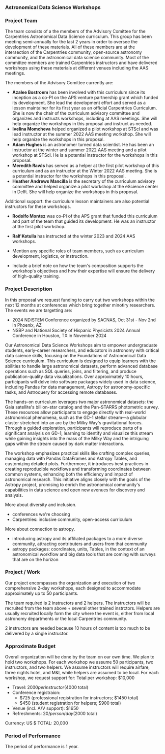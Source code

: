 ### Astronomical Data Science Workshops

### Project Team

The team consists of a the members of the Advisory Comittee for the Carpentries Astronomical Data Science curriculum. This group has been meeting semi-annually for the last 2 years in order to oversee the development of these materials. All of these members are at the intersection of the Carpentries community, open-source astronomy community, and the astronomical data science community. Most of the committee members are trained Carpentries instructors and have delivered workshops using these materials at different venues including the AAS meetings.

The members of the Advisory Comittee currently are:
- **Azalee Bostroem** has been involved with this curriculum since its inception as a co-PI on the APS venture partnership grant which funded its development. She lead the development effort and served as a lesson maintainer for its first year as an official Carpentries Curriculum. She is now the chair of the curriculum advisory committee and organizes and instructs workshops, including at AAS meetings. She will help organize the workshops in this proposal and instruct as needed.
- **Ivelina Momcheva** helped organized a pilot workshop at STScI and was lead instructor at the summer 2022 AAS meeting workshop. She will help organize the workshops in this proposal.
- **Adam Hughes** is an astronomer turned data scientist. He has been an instructor at the winter and summer 2022 AAS meeting and a pilot workshop at STScI. He is a potential instructor for the workshops in this proposal.
- **Meredith Rawls** has served as a helper at the first pilot workshop of this curriculum and as an instructor at the Winter 2022 AAS meeting.  She is a potential instructor for the workshops in this proposal.
- **Heather Andrews Mancilla** is the secretary of the curriculum advisory committee and helped organize a pilot workshop at the eScience center in Delft. She will help organize the workshops in this proposal.

Additional support: the curriculum lesson maintainers are also potential instructors for these workshops.
- **Rodolfo Montez** was co-PI of the APS grant that funded this curriculum and part of the team that guided its development. He was an instructor at the first pilot workshop.
- **Ralf Kotulla** has instructed at the winter 2023 and 2024 AAS workshops. 

- Mention any specific roles of team members, such as curriculum development, logistics, or instruction.
- Include a brief note on how the team's composition supports the workshop's objectives and how their expertise will ensure the delivery of high-quality training.

### Project Description

In this proposal we request funding to carry out two workshops within the next 12 months at conferences which bring together minotiry researchers. The events we are targetting are:

- 2024 NDISTEM Conference organized by SACNAS, Oct 31st - Nov 2nd in Phoenix, AZ
- NSBP and National Society of Hispanic Physicists 2024 Annual Conference in Houston, TX in November 2024

Our Astronomical Data Science Workshops aim to empower undergraduate students, early-career researchers, and educators in astronomy with critical data science skills, focusing on the Foundations of Astronomical Data Science curriculum. This curriculum is designed to equip learners with the abilities to handle large astronomical datasets, perform advanced database operations such as SQL queries, joins, and filtering, and produce publication-quality data visualizations. Over approximately 10 hours, participants will delve into software packages widely used in data science, including Pandas for data management, Astropy for astronomy-specific tasks, and Astroquery for accessing remote databases.

The hands-on curriculum leverages two major astronomical datasets: the Gaia satellite's billion-star catalog and the Pan-STARRS photometric survey. These resources allow participants to engage directly with real-world astronomical phenomena, such as the GD-1 stellar stream—a globular cluster stretched into an arc by the Milky Way's gravitational forces. Through a guided exploration, participants will reproduce parts of a significant analysis on GD-1, learning to identify and visualize this stream while gaining insights into the mass of the Milky Way and the intriguing gaps within the stream caused by dark matter interactions.

The workshop emphasizes practical skills like crafting complex queries, managing data with Pandas DataFrames and Astropy Tables, and customizing detailed plots. Furthermore, it introduces best practices in creating reproducible workflows and transforming coordinates between common systems, enhancing both the efficiency and impact of astronomical research. This initiative aligns closely with the goals of the Astropy project, promising to enrich the astronomical community's capabilities in data science and open new avenues for discovery and analysis.

More about diversity and inclusion.
- conferences we're choosing
- Carpentries: inclusive community, open-access curriculum

More about connection to astropy.
- introducing astropy and its affiliated packages to a more diverse community, attracting contributers and users from that community
- astropy packages: coordinates, units, Tables, in the context of an astronomical workflow and big data tools that are coming with surveys that are on the horizon

### Project / Work

Our project encompasses the organization and execution of two comprehensive 2-day workshops, each designed to accommodate approximately up to 50 participants. 

The team required is 2 instructors and 2 helpers. The instructors will be recruited from the team above + several other trained instrctors. Helpers are usually recruited locally form the city where the event is, either from local astronomy departments or the local Carpentries community. 

2 instructors are needed because 10 hours of content is too much to be delivered by a single instructor. 

### Approximate Budget

Overall organization will be done by the team on our own time. We plan to hold two workshops. For each workshop we assume 50 participants, two instructors, and two helpers. We assume instructors will require airfare, three nights hotel, and M&I, while helpers are assumed to be local. For each workshop, we request  support for:
Total per workshop: $10,000 
- Travel: $2000 per instructor ($4000 total)
- Conference registraion:
    * $725 (professional registration for instructors; $1450 total)
    * $450 (student registration for helpers; $900 total)
- Venue (incl. A/V support): $1650
- Refreshments: $20/person/day ($2000 total)

Currency: US $
TOTAL: 20,000

### Period of Performance

The period of performance is 1 year.

